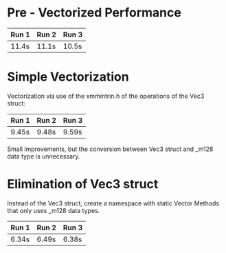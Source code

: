 # Pre - Vectorized Performance

| Run 1 | Run 2 | Run 3 |
| ----- | ----- | ----- |
| 11.4s | 11.1s | 10.5s |

# Simple Vectorization

Vectorization via use of the xmmintrin.h of the operations of the Vec3 struct:

| Run 1 | Run 2 | Run 3 |
| ----- | ----- | ----- |
| 9.45s | 9.48s | 9.59s |

Small improvements, but the conversion between Vec3 struct and \_m128 data type is unnecessary.

# Elimination of Vec3 struct

Instead of the Vec3 struct, create a namespace with static Vector Methods that only uses \_m128 data types.

| Run 1 | Run 2 | Run 3 |
| ----- | ----- | ----- |
| 6.34s | 6.49s | 6.38s |
